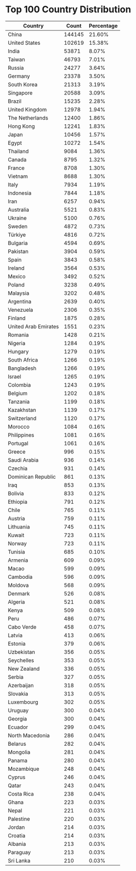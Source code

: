 # Top 100 Country Distribution
| Country | Count | Percentage |
|----|----|----|
| China | 144145 | 21.60% |
| United States | 102619 | 15.38% |
| India | 53871 | 8.07% |
| Taiwan | 46793 | 7.01% |
| Russia | 24277 | 3.64% |
| Germany | 23378 | 3.50% |
| South Korea | 21313 | 3.19% |
| Singapore | 20588 | 3.09% |
| Brazil | 15235 | 2.28% |
| United Kingdom | 12978 | 1.94% |
| The Netherlands | 12400 | 1.86% |
| Hong Kong | 12241 | 1.83% |
| Japan | 10456 | 1.57% |
| Egypt | 10272 | 1.54% |
| Thailand | 9084 | 1.36% |
| Canada | 8795 | 1.32% |
| France | 8708 | 1.30% |
| Vietnam | 8688 | 1.30% |
| Italy | 7934 | 1.19% |
| Indonesia | 7844 | 1.18% |
| Iran | 6257 | 0.94% |
| Australia | 5521 | 0.83% |
| Ukraine | 5100 | 0.76% |
| Sweden | 4872 | 0.73% |
| Türkiye | 4816 | 0.72% |
| Bulgaria | 4594 | 0.69% |
| Pakistan | 3904 | 0.59% |
| Spain | 3843 | 0.58% |
| Ireland | 3564 | 0.53% |
| Mexico | 3492 | 0.52% |
| Poland | 3238 | 0.49% |
| Malaysia | 3202 | 0.48% |
| Argentina | 2639 | 0.40% |
| Venezuela | 2306 | 0.35% |
| Finland | 1875 | 0.28% |
| United Arab Emirates | 1551 | 0.23% |
| Romania | 1428 | 0.21% |
| Nigeria | 1284 | 0.19% |
| Hungary | 1279 | 0.19% |
| South Africa | 1266 | 0.19% |
| Bangladesh | 1266 | 0.19% |
| Israel | 1265 | 0.19% |
| Colombia | 1243 | 0.19% |
| Belgium | 1202 | 0.18% |
| Tanzania | 1199 | 0.18% |
| Kazakhstan | 1139 | 0.17% |
| Switzerland | 1120 | 0.17% |
| Morocco | 1084 | 0.16% |
| Philippines | 1081 | 0.16% |
| Portugal | 1061 | 0.16% |
| Greece | 996 | 0.15% |
| Saudi Arabia | 936 | 0.14% |
| Czechia | 931 | 0.14% |
| Dominican Republic | 861 | 0.13% |
| Iraq | 853 | 0.13% |
| Bolivia | 833 | 0.12% |
| Ethiopia | 791 | 0.12% |
| Chile | 765 | 0.11% |
| Austria | 759 | 0.11% |
| Lithuania | 745 | 0.11% |
| Kuwait | 723 | 0.11% |
| Norway | 723 | 0.11% |
| Tunisia | 685 | 0.10% |
| Armenia | 609 | 0.09% |
| Macao | 599 | 0.09% |
| Cambodia | 596 | 0.09% |
| Moldova | 568 | 0.09% |
| Denmark | 526 | 0.08% |
| Algeria | 521 | 0.08% |
| Kenya | 509 | 0.08% |
| Peru | 486 | 0.07% |
| Cabo Verde | 458 | 0.07% |
| Latvia | 413 | 0.06% |
| Estonia | 379 | 0.06% |
| Uzbekistan | 356 | 0.05% |
| Seychelles | 353 | 0.05% |
| New Zealand | 336 | 0.05% |
| Serbia | 327 | 0.05% |
| Azerbaijan | 318 | 0.05% |
| Slovakia | 313 | 0.05% |
| Luxembourg | 302 | 0.05% |
| Uruguay | 300 | 0.04% |
| Georgia | 300 | 0.04% |
| Ecuador | 299 | 0.04% |
| North Macedonia | 286 | 0.04% |
| Belarus | 282 | 0.04% |
| Mongolia | 281 | 0.04% |
| Panama | 280 | 0.04% |
| Mozambique | 248 | 0.04% |
| Cyprus | 246 | 0.04% |
| Qatar | 243 | 0.04% |
| Costa Rica | 238 | 0.04% |
| Ghana | 223 | 0.03% |
| Nepal | 221 | 0.03% |
| Palestine | 220 | 0.03% |
| Jordan | 214 | 0.03% |
| Croatia | 214 | 0.03% |
| Albania | 213 | 0.03% |
| Paraguay | 213 | 0.03% |
| Sri Lanka | 210 | 0.03% |
